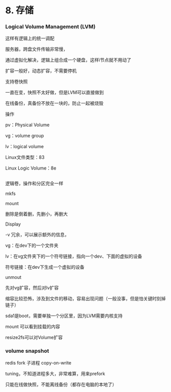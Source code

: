 # 8. 存储

### Logical Volume Management (LVM)

这样有逻辑上的统一调配



服务器，跨盘文件传输非常慢，

通过虚拟化解决，逻辑上组合成一个硬盘，这样i节点就不用动了



扩容一般好，动态扩容，不需要停机

支持卷快照



一直在变，快照不太好做，但是LVM可以直接做到

在线备份，真备份不放在一块的，防止一起被烧毁



操作

pv：Physical Volume

vg：volume group

lv：logical volume



Linux文件类型：83

Linux Logic Volume：8e



```shell
```



逻辑卷，操作和分区完全一样

mkfs

mount

删除是倒着删，先删小，再删大



Display

-v 冗余，可以展示额外的信息，







vg：在dev下的一个文件夹

lv：在vg文件夹下的一个符号链接，指向一个dev、下面的虚拟的设备

符号链接：在dev下生成一个虚拟的设备



unmout



先对vg扩容，然后对lv扩容



缩容比较恐怖，涉及到文件的移动，容易出现问题（一般没事，但是怕关键时刻掉链子）



sda1是boot，需要单独一个分区里，因为LVM需要内核支持



mount 可以看到挂载的内容



resize2fs可以对Volume扩容



### volume snapshot

redis fork 子进程 copy-on-write

tuning，不知道进程多大，非常难算，用来prefork



只能在线做快照，不能离线备份（都存在电脑的本地了）





